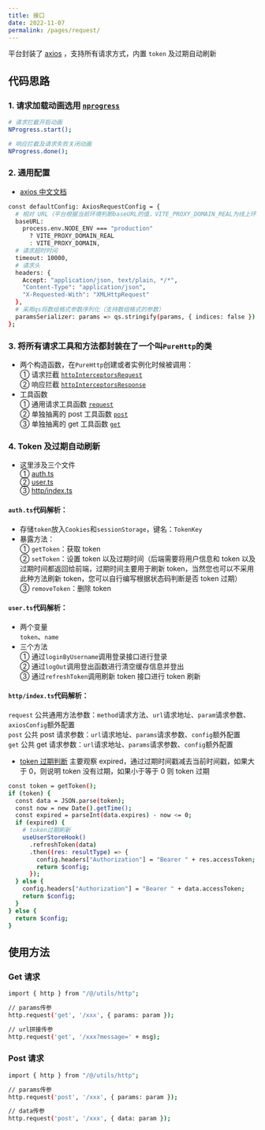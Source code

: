 ```yaml
---
title: 接口
date: 2022-11-07
permalink: /pages/request/
---
```


平台封装了 [axios](https://www.axios-http.cn/) ，支持所有请求方式，内置 `token` 及过期自动刷新

## 代码思路

### 1. 请求加载动画选用 [`nprogress`](https://www.npmjs.com/package/nprogress)

```sh
# 请求拦截开启动画
NProgress.start();
```

```sh
# 响应拦截及请求失败关闭动画
NProgress.done();
```

### 2. 通用配置

- [axios 中文文档](https://www.axios-http.cn/)

```sh
const defaultConfig: AxiosRequestConfig = {
  # 相对 URL（平台根据当前环境判断baseURL的值，VITE_PROXY_DOMAIN_REAL为线上环境接口地址，VITE_PROXY_DOMAIN为本地开发环境接口代理地址）
  baseURL:
    process.env.NODE_ENV === "production"
      ? VITE_PROXY_DOMAIN_REAL
      : VITE_PROXY_DOMAIN,
  # 请求超时时间
  timeout: 10000,
  # 请求头
  headers: {
    Accept: "application/json, text/plain, */*",
    "Content-Type": "application/json",
    "X-Requested-With": "XMLHttpRequest"
  },
  # 采用qs将数组格式参数序列化（支持数组格式的参数）
  paramsSerializer: params => qs.stringify(params, { indices: false })
};
```

### 3. 将所有请求工具和方法都封装在了一个叫`PureHttp`的类

- 两个构造函数，在`PureHttp`创建或者实例化时候被调用：  
   ① 请求拦截 [`httpInterceptorsRequest`](https://gitee.com/yiming_chang/vue-pure-admin/blob/main/src/utils/http/index.ts#L48) <Badge text="代码"/>  
   ② 响应拦截 [`httpInterceptorsResponse`](https://gitee.com/yiming_chang/vue-pure-admin/blob/main/src/utils/http/index.ts#L91) <Badge text="代码"/>
- 工具函数  
   ① 通用请求工具函数 [`request`](https://gitee.com/yiming_chang/vue-pure-admin/blob/main/src/utils/http/index.ts#L121) <Badge text="代码"/>  
   ② 单独抽离的 post 工具函数 [`post`](https://gitee.com/yiming_chang/vue-pure-admin/blob/main/src/utils/http/index.ts#L148) <Badge text="代码"/>  
   ③ 单独抽离的 get 工具函数 [`get`](https://gitee.com/yiming_chang/vue-pure-admin/blob/main/src/utils/http/index.ts#L157) <Badge text="代码"/>

### 4. Token 及过期自动刷新

- 这里涉及三个文件  
   ① [auth.ts](https://gitee.com/yiming_chang/vue-pure-admin/blob/main/src/utils/auth.ts) <Badge text="代码"/>  
   ② [user.ts](https://gitee.com/yiming_chang/vue-pure-admin/blob/main/src/store/modules/user.ts) <Badge text="代码"/>  
   ③ [http/index.ts](https://gitee.com/yiming_chang/vue-pure-admin/blob/main/src/utils/http/index.ts#L63) <Badge text="代码"/>

#### `auth.ts`代码解析：

- 存储`token`放入`Cookies`和`sessionStorage`，键名：`TokenKey`
- 暴露方法：  
  ① `getToken`：获取 token  
  ② `setToken`：设置 token 以及过期时间（后端需要将用户信息和 token 以及过期时间都返回给前端，过期时间主要用于刷新 token，当然您也可以不采用此种方法刷新 token，您可以自行编写根据状态码判断是否 token 过期）  
  ③ `removeToken`：删除 token

#### `user.ts`代码解析：

- 两个变量  
  `token`、`name`
- 三个方法  
  ① 通过`loginByUsername`调用登录接口进行登录  
  ② 通过`logOut`调用登出函数进行清空缓存信息并登出  
  ③ 通过`refreshToken`调用刷新 token 接口进行 token 刷新

#### `http/index.ts`代码解析：

`request` 公共通用方法参数：`method`请求方法、`url`请求地址、`param`请求参数、`axiosConfig`额外配置  
`post` 公共 post 请求参数：`url`请求地址、`params`请求参数、`config`额外配置  
`get` 公共 get 请求参数：`url`请求地址、`params`请求参数、`config`额外配置

- [token 过期判断](https://gitee.com/yiming_chang/vue-pure-admin/blob/main/src/utils/http/index.ts#L63) <Badge text="代码"/>
  主要观察 expired，通过过期时间戳减去当前时间戳，如果大于 0，则说明 token 没有过期，如果小于等于 0 则 token 过期

```sh
const token = getToken();
if (token) {
  const data = JSON.parse(token);
  const now = new Date().getTime();
  const expired = parseInt(data.expires) - now <= 0;
  if (expired) {
    # token过期刷新
    useUserStoreHook()
      .refreshToken(data)
      .then((res: resultType) => {
        config.headers["Authorization"] = "Bearer " + res.accessToken;
        return $config;
      });
  } else {
    config.headers["Authorization"] = "Bearer " + data.accessToken;
    return $config;
  }
} else {
  return $config;
}
```

## 使用方法

### Get 请求

```sh
import { http } from "/@/utils/http";

// params传参
http.request('get', '/xxx', { params: param });

// url拼接传参
http.request('get', '/xxx?message=' + msg);
```

### Post 请求

```sh
import { http } from "/@/utils/http";

// params传参
http.request('post', '/xxx', { params: param });

// data传参
http.request('post', '/xxx', { data: param });
```
